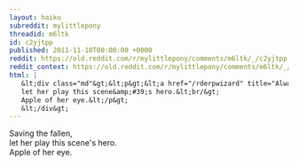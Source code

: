 ```yaml
---
layout: haiku
subreddit: mylittlepony
threadid: m6ltk
id: c2yjtpp
published: 2011-11-10T00:00:00 +0000
reddit: https://old.reddit.com/r/mylittlepony/comments/m6ltk/_/c2yjtpp
reddit_context: https://old.reddit.com/r/mylittlepony/comments/m6ltk/_/c2yjtpp?context=3
html: |
   &lt;div class="md"&gt;&lt;p&gt;&lt;a href="/rderpwizard" title="Always Relevant / Speedy Apple Dash Shipping / Paper Bag Princess"&gt;&lt;/a&gt; Saving the fallen,&lt;br/&gt;
   let her play this scene&amp;#39;s hero.&lt;br/&gt;
   Apple of her eye.&lt;/p&gt;
   &lt;/div&gt;
---
```


[](/rderpwizard "Always Relevant / Speedy Apple Dash Shipping / Paper Bag Princess") Saving the fallen,  
let her play this scene's hero.  
Apple of her eye.